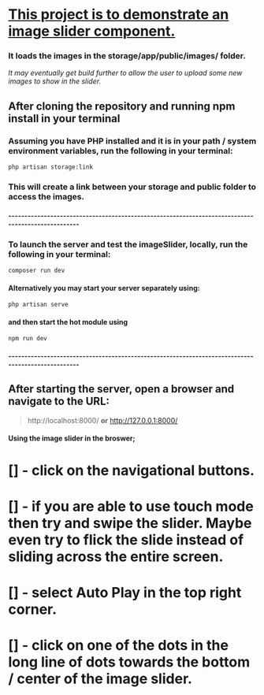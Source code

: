 # <ins> This project is to demonstrate an image slider component.</ins> 
### It loads the images in the storage/app/public/images/ folder.
*It may eventually get build further to allow the user to upload some new images to show in the slider.*

## After cloning the repository and running npm install in your terminal

### Assuming you have PHP installed and it is in your path / system environment variables, run the following in your terminal:
```
php artisan storage:link
```
### This will create a link between your storage and public folder to access the images.

#### --------------------------------------------------------------------------------------------------

### To launch the server and test the imageSlider, locally, run the following in your terminal: 
```
composer run dev
```
#### Alternatively you may start your server separately using: 
```
php artisan serve
```
#### and then start the hot module using
```
npm run dev
```
#### --------------------------------------------------------------------------------------------------

## After starting the server, open a browser and navigate to the URL: 
> http://localhost:8000/
**or**
> http://127.0.0.1:8000/

#### Using the image slider in the broswer;
# [] - click on the navigational buttons.
# [] - if you are able to use touch mode then try and swipe the slider. Maybe even try to flick the slide instead of sliding across the entire screen.
# [] - select Auto Play in the top right corner.
# [] - click on one of the dots in the long line of dots towards the bottom / center of the image slider.
